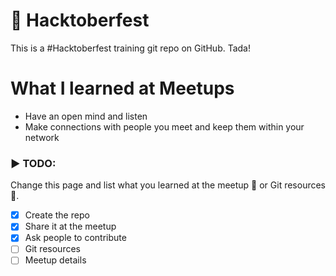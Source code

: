 # 🙌 Hacktoberfest

This is a #Hacktoberfest training git repo on GitHub. Tada!

# What I learned at Meetups
- Have an open mind and listen
- Make connections with people you meet and keep them within your network

### ▶ TODO:

Change this page and list what you learned at the meetup 🍕 or Git resources 🤔.

- [x] Create the repo
- [x] Share it at the meetup
- [x] Ask people to contribute
- [ ] Git resources
- [ ] Meetup details
